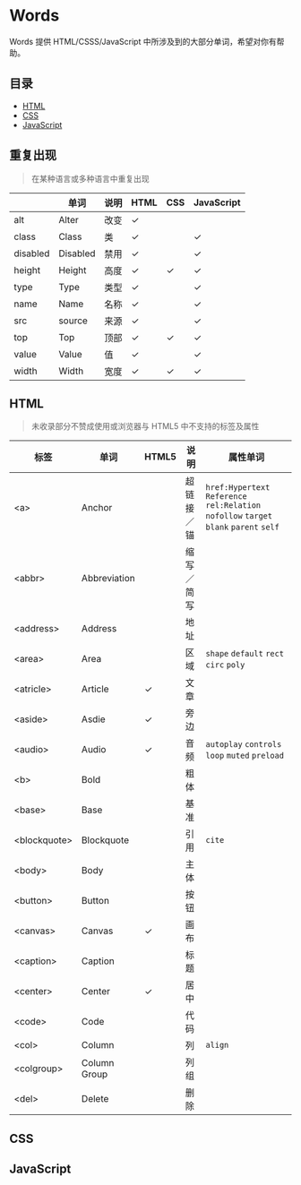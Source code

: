 # Words

Words 提供 HTML/CSSS/JavaScript 中所涉及到的大部分单词，希望对你有帮助。

## 目录

* [HTML](#html)
* [CSS](#css)
* [JavaScript](#javascript)

## 重复出现

> 在某种语言或多种语言中重复出现

|          | 单词       | 说明 | HTML     | CSS      | JavaScript |
| ---      | ---       | --- | -------- | -------- | -------- |
| alt      | Alter     | 改变 | &#10003; |          |          |
| class    | Class     | 类   | &#10003; |          | &#10003; |
| disabled | Disabled  | 禁用 | &#10003; |          | &#10003; |
| height   | Height    | 高度 | &#10003; | &#10003; | &#10003; |
| type     | Type      | 类型 | &#10003; |          | &#10003; |
| name     | Name      | 名称 | &#10003; |          | &#10003; |
| src      | source    | 来源 | &#10003; |          | &#10003; |
| top      | Top       | 顶部 | &#10003; | &#10003; | &#10003; |
| value    | Value     | 值   | &#10003; |          | &#10003; |
| width    | Width     | 宽度 | &#10003; | &#10003; | &#10003; |

## HTML

> 未收录部分不赞成使用或浏览器与 HTML5 中不支持的标签及属性

| 标签                | 单词          | HTML5    | 说明     | 属性单词 |
| -------            | -------      | -------  | ------- | ------- |
| &lt;a&gt;          | Anchor       |          | 超链接／锚 | `href:Hypertext Reference` `rel:Relation` `nofollow` `target` `blank` `parent` `self` |
| &lt;abbr&gt;       | Abbreviation |          | 缩写／简写 |
| &lt;address&gt;    | Address      |          | 地址 |
| &lt;area&gt;       | Area         |          | 区域 | `shape` `default` `rect` `circ` `poly`
| &lt;atricle&gt;    | Article      | &#10003; | 文章 |
| &lt;aside&gt;      | Asdie        | &#10003; | 旁边 |
| &lt;audio&gt;      | Audio        | &#10003; | 音频 | `autoplay` `controls` `loop` `muted` `preload`
| &lt;b&gt;          | Bold         |          | 粗体 |
| &lt;base&gt;       | Base         |          | 基准 |
| &lt;blockquote&gt; | Blockquote   |          | 引用 | `cite`
| &lt;body&gt;       | Body         |          | 主体 |
| &lt;button&gt;     | Button       |          | 按钮 |
| &lt;canvas&gt;     | Canvas       | &#10003; | 画布 |
| &lt;caption&gt;    | Caption      |          | 标题 |
| &lt;center&gt;     | Center       | &#10003; | 居中 |
| &lt;code&gt;       | Code         |          | 代码 |
| &lt;col&gt;        | Column       |          | 列   | `align`
| &lt;colgroup&gt;   | Column Group |          | 列组 |
| &lt;del&gt;        | Delete       |          | 删除 |



## CSS

## JavaScript
